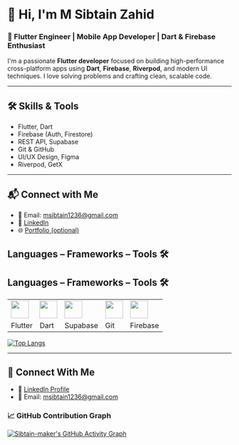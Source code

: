 # 👋 Hi, I'm M Sibtain Zahid

### 🚀 Flutter Engineer | Mobile App Developer | Dart & Firebase Enthusiast

I'm a passionate **Flutter developer** focused on building high-performance cross-platform apps using **Dart**, **Firebase**, **Riverpod**, and modern UI techniques. I love solving problems and crafting clean, scalable code.

---

## 🛠️ Skills & Tools

- Flutter, Dart
- Firebase (Auth, Firestore)
- REST API, Supabase
- Git & GitHub
- UI/UX Design, Figma
- Riverpod, GetX

---


## 📬 Connect with Me

- 📧 Email: msibtain1236@gmail.com  
- 💼 [LinkedIn](https://www.linkedin.com/in/msibtainzahid/)  
- 🌐 [Portfolio (optional)](https://yourportfolio.com)


## Languages – Frameworks – Tools 🛠️
## Languages – Frameworks – Tools 🛠️

| | | | | |
| --- | --- | --- | --- | --- |
| <img src="https://cdn.jsdelivr.net/gh/devicons/devicon/icons/flutter/flutter-original.svg" width="40" height="40"/> | <img src="https://cdn.jsdelivr.net/gh/devicons/devicon/icons/dart/dart-original.svg" width="40" height="40"/> | <img src="https://cdn.jsdelivr.net/gh/devicons/devicon/icons/supabase/supabase-original.svg" width="40" height="40"/> | <img src="https://cdn.jsdelivr.net/gh/devicons/devicon/icons/git/git-original.svg" width="40" height="40"/> | <img src="https://cdn.jsdelivr.net/gh/devicons/devicon/icons/firebase/firebase-plain.svg" width="40" height="40"/> |
| Flutter | Dart | Supabase | Git | Firebase |





[![Top Langs](https://github-readme-stats.vercel.app/api/top-langs/?username=Sibtain-maker&layout=compact&theme=dark)](https://github.com/anuraghazra/github-readme-stats)

---

## 🔗 Connect With Me

- 🔗 [LinkedIn Profile](https://www.linkedin.com/in/sibtainzahid/)
- 📧 Email: msibtain1236@gmail.com
### 📈 GitHub Contribution Graph

[![Sibtain-maker's GitHub Activity Graph](https://github-readme-activity-graph.vercel.app/graph?username=Sibtain-maker&theme=react-dark&area=true&hide_border=true)](https://github.com/ashutosh00710/github-readme-activity-graph)
